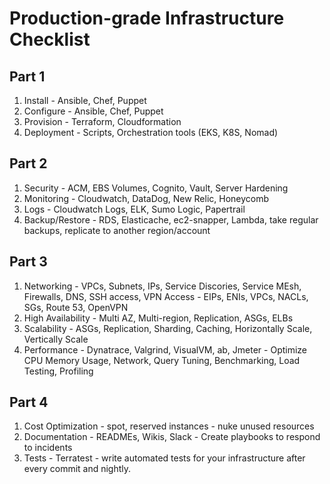 # Production-grade Infrastructure Checklist

## Part 1
1) Install    - Ansible, Chef, Puppet
2) Configure  - Ansible, Chef, Puppet
3) Provision  - Terraform, Cloudformation
4) Deployment - Scripts, Orchestration tools (EKS, K8S, Nomad) 

## Part 2
1) Security     - ACM, EBS Volumes, Cognito, Vault, Server Hardening
2) Monitoring   - Cloudwatch, DataDog, New Relic, Honeycomb
3) Logs         - Cloudwatch Logs, ELK, Sumo Logic, Papertrail
4) Backup/Restore - RDS, Elasticache, ec2-snapper, Lambda, take regular backups, replicate to another region/account

## Part 3
1) Networking       - VPCs, Subnets, IPs, Service Discories, Service MEsh, Firewalls, DNS, SSH access, VPN Access - EIPs, ENIs, VPCs, NACLs, SGs, Route 53, OpenVPN
2) High Availability - Multi AZ, Multi-region, Replication, ASGs, ELBs
3) Scalability       - ASGs, Replication, Sharding, Caching, Horizontally Scale, Vertically Scale
4) Performance       - Dynatrace, Valgrind, VisualVM, ab, Jmeter - Optimize CPU Memory Usage, Network, Query Tuning, Benchmarking, Load Testing, Profiling

## Part 4
1) Cost Optimization - spot, reserved instances - nuke unused resources
2) Documentation     - READMEs, Wikis, Slack - Create playbooks to respond to incidents
3) Tests             - Terratest - write automated tests for your infrastructure after every commit and nightly.